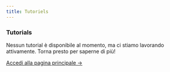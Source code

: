 ```yaml
---
title: Tutoriels
---
```


<div class="card">
  <h3>Tutorials</h3>
  <p>Nessun tutorial è disponibile al momento, ma ci stiamo lavorando attivamente. Torna presto per saperne di più!</p>
  <a href="../" class="card-link">Accedi alla pagina principale &rarr;</a>
</div>
